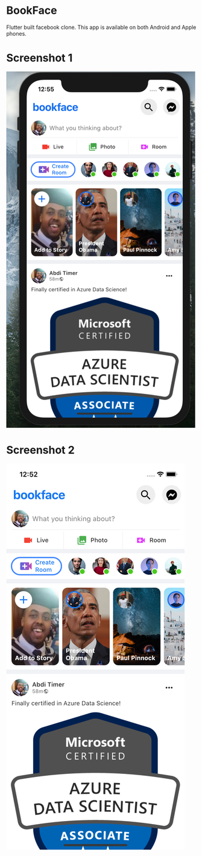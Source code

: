 # BookFace
Flutter built facebook clone. This app is available on both Android and Apple phones.

# Screenshot 1
![pic](img/ss2.png)
# Screenshot 2
![screenshot](img/ss1.png)